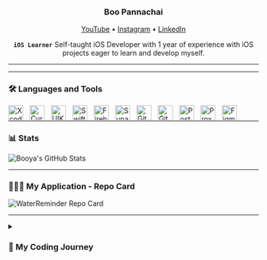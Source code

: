 <h3 align="center">Boo Pannachai</h3>

<p align="center">
  <a href="https://www.youtube.com/@booyadev-d7q">YouTube</a> •
  <a href="https://www.instagram.com/boo.pannachai/">Instagram</a> •
  <a href="https://www.linkedin.com/in/boo-pannachai/">LinkedIn</a>
</p>

<div align="center">
  <strong><code>iOS Learner</code></strong>
  Self-taught iOS Developer with 1 year of experience with iOS projects eager to learn and develop myself.
</div>

---
<!--
---
### Languages and Tools
<!-- <img align="left" alt="Xcode" width="30px" style="padding-right:10px;" src="https://cdn.jsdelivr.net/gh/devicons/devicon/icons/xcode/xcode-original.svg"/>
<img align="left" alt="Xcode" width="30px" style="padding-right:10px;" src="https://developer.apple.com/assets/elements/icons/xcode-cloud/xcode-cloud-128x128_2x.png"/>
<img align="left" alt="Cursor" width="30px" style="padding-right:10px;" src="https://ai-cursor.com/wp-content/uploads/2024/09/logo-cursor-ai-png.webp"/>
<img align="left" alt="UIKit" width="30px" style="padding-right:10px;" src="https://cdn.jsdelivr.net/gh/devicons/devicon/icons/swift/swift-original.svg"/>
<img align="left" alt="SwiftUI" width="30px" style="padding-right:10px;" src="https://www.agiratech.com/wp-content/uploads/2019/08/swiftui-96x96_2x.png"/>
<img align="left" alt="Firebase" width="30px" style="padding-right:10px;" src="https://cdn.iconscout.com/icon/free/png-256/free-firebase-3521427-2944871.png?f=webp"/>
<img align="left" alt="Supabase" width="30px" style="padding-right:10px;" src="https://pipedream.com/s.v0/app_1dBhP3/logo/96"/>
<img align="left" alt="Gitlab" width="30px" style="padding-right:10px;" src="https://cdn.jsdelivr.net/gh/devicons/devicon/icons/gitlab/gitlab-original.svg"/>
<img align="left" alt="GitKraken" width="30px" style="padding-right:10px;" src="https://static-00.iconduck.com/assets.00/gitkraken-icon-2048x2016-psc1payu.png"/>
<img align="left" alt="Postman" width="30px" style="padding-right:10px;" src="https://static-00.iconduck.com/assets.00/postman-icon-2048x2048-dsydvxav.png"/>
<img align="left" alt="ProxyMan" width="30px" style="padding-right:10px;" src="https://proxyman.imgix.net/assets/images/AppIcon_v2.png?auto=format&fit=max&w=128"/>
<img align="left" alt="Figma" width="30px" style="padding-right:10px;" src="https://cdn.jsdelivr.net/gh/devicons/devicon/icons/figma/figma-original.svg"/> 
<br/><br/>
-->
---

### 🛠️ Languages and Tools
<span title="Xcode">
  <img align="left" alt="Xcode" width="30px" style="padding-right:10px;" src="https://developer.apple.com/assets/elements/icons/xcode-cloud/xcode-cloud-128x128_2x.png" />
</span>
<span title="Cursor AI">
  <img align="left" alt="Cursor" width="30px" style="padding-right:10px;" src="https://ai-cursor.com/wp-content/uploads/2024/09/logo-cursor-ai-png.webp" />
</span>
<span title="Swift">
  <img align="left" alt="UIKit" width="30px" style="padding-right:10px;" src="https://cdn.jsdelivr.net/gh/devicons/devicon/icons/swift/swift-original.svg" />
</span>
<span title="SwiftUI">
  <img align="left" alt="SwiftUI" width="30px" style="padding-right:10px;" src="https://www.agiratech.com/wp-content/uploads/2019/08/swiftui-96x96_2x.png" />
</span>
<span title="Firebase">
  <img align="left" alt="Firebase" width="30px" style="padding-right:10px;" src="https://cdn.iconscout.com/icon/free/png-256/free-firebase-3521427-2944871.png?f=webp" />
</span>
<span title="Supabase">
  <img align="left" alt="Supabase" width="30px" style="padding-right:10px;" src="https://pipedream.com/s.v0/app_1dBhP3/logo/96" />
</span>
<span title="GitLab">
  <img align="left" alt="GitLab" width="30px" style="padding-right:10px;" src="https://cdn.jsdelivr.net/gh/devicons/devicon/icons/gitlab/gitlab-original.svg" />
</span>
<span title="GitKraken">
  <img align="left" alt="GitKraken" width="30px" style="padding-right:10px;" src="https://static-00.iconduck.com/assets.00/gitkraken-icon-2048x2016-psc1payu.png" />
</span>
<span title="Postman">
  <img align="left" alt="Postman" width="30px" style="padding-right:10px;" src="https://static-00.iconduck.com/assets.00/postman-icon-2048x2048-dsydvxav.png" />
</span>
<span title="ProxyMan">
  <img align="left" alt="ProxyMan" width="30px" style="padding-right:10px;" src="https://proxyman.imgix.net/assets/images/AppIcon_v2.png?auto=format&fit=max&w=128" />
</span>
<span title="Figma">
  <img align="left" alt="Figma" width="30px" style="padding-right:10px;" src="https://cdn.jsdelivr.net/gh/devicons/devicon/icons/figma/figma-original.svg" />
</span>
<br/>

---

### 📊 Stats
<!-- ![Booya's GitHub stats](https://github-readme-stats.vercel.app/api?username=booya-tech&show_icons=true&theme=discord_old_blurple)
<!-- ![GitHub Streak](https://streak-stats.demolab.com/?user=booya-tech&theme=gruvbox&border_radius=4.5) -->
<picture>
  <source
    srcset="https://github-readme-stats.vercel.app/api?username=booya-tech&show_icons=true&theme=discord_old_blurple"
    media="(prefers-color-scheme: dark)"
  />
  <source
    srcset="https://github-readme-stats.vercel.app/api?username=booya-tech&show_icons=true&theme=duefy"
    media="(prefers-color-scheme: light), (prefers-color-scheme: no-preference)"
  />
  <img src="https://github-readme-stats.vercel.app/api?username=booya-tech&show_icons=true" alt="Booya's GitHub Stats" />
</picture>


---

### 🧑🏻‍💻 My Application - Repo Card
<!-- [![Readme Card](https://github-readme-stats.vercel.app/api/pin/?username=booya-tech&repo=WaterReminder&theme=discord_old_blurple)](https://github.com/booya-tech/WaterReminder)
<!-- ![GitHub Streak](https://streak-stats.demolab.com/?user=booya-tech&theme=gruvbox&border_radius=4.5) -->
<picture>
  <source
    srcset="https://github-readme-stats.vercel.app/api/pin/?username=booya-tech&repo=WaterReminder&theme=discord_old_blurple"
    media="(prefers-color-scheme: dark)"
  />
  <source
    srcset="https://github-readme-stats.vercel.app/api/pin/?username=booya-tech&repo=WaterReminder&theme=duefy"
    media="(prefers-color-scheme: light), (prefers-color-scheme: no-preference)"
  />
  <img src="https://github-readme-stats.vercel.app/api/pin/?username=booya-tech&repo=WaterReminder" alt="WaterReminder Repo Card" />
</picture>

---

<details>
 <summary><h3> 📖 My Coding Journey</h3></summary>
I began my coding journey as an information technology student with a deep passion for learning everything I could about the world of programming. Along the way, I taught myself iOS development, driven by a dream to create an app that would positively impact others and help them live better lives every day. This dedication led to my first job as an iOS developer upon graduation.

At the same time, I was pursuing another aspiration: becoming a content creator. I’ve been consistently posting at least two videos per month on Instagram Reels to grow my audience, with the ultimate goal of transitioning to YouTube in the future.

Currently, I am an iOS developer with nearly one year of experience. I’m committed to honing my skills, striving to become an expert in iOS development, and working toward my dream of creating applications that make people’s lives better.
</details>

<!-- Might use in a future -->
   <!-- <p align="left">
      <a href="https://www.youtube.com/c/fknight?sub_confirmation=1">
         <img alt="youtube subscribers" title="Subscribe to my YouTube channel" src="https://custom-icon-badges.demolab.com/youtube/channel/subscribers/UC2WHjPDvbE6O328n17ZGcfg?color=%23E05D44&label=SUBSCRIBE&logo=video&logoColor=white&style=for-the-badge&labelColor=CE4630"/></a> 
      <a href="https://www.youtube.com/c/fknight">
         <img alt="youtube views" title="YouTube views" src="https://custom-icon-badges.demolab.com/youtube/channel/views/UC2WHjPDvbE6O328n17ZGcfg?color=%23E1AD0E&logo=eye&logoColor=white&style=for-the-badge&labelColor=C79600"/></a> 
      <a href="https://github.com/ForrestKnight?tab=followers">
         <img alt="followers" title="Follow me on Github" src="https://custom-icon-badges.demolab.com/github/followers/ForrestKnight?color=236ad3&labelColor=1155ba&style=for-the-badge&logo=person-add&label=Follow&logoColor=white"/></a>
      <a href="https://github.com/ForrestKnight?tab=repositories&sort=stargazers">
         <img alt="total stars" title="Total stars on GitHub" src="https://custom-icon-badges.demolab.com/github/stars/ForrestKnight?color=55960c&style=for-the-badge&labelColor=488207&logo=star"/></a>
   </p> -->

<!-- ### 📺 Latest YouTube Videos -->
<!-- BEGIN YOUTUBE-CARDS -->
<!-- [![The Making of GNU: The World's First Open-Source Software](https://ytcards.demolab.com/?id=sQDvkd2wtxU&title=The+Making+of+GNU%3A+The+World%27s+First+Open-Source+Software&lang=en&timestamp=1684076438&background_color=%230d1117&title_color=%23ffffff&stats_color=%23dedede&width=250&duration=484 "The Making of GNU: The World's First Open-Source Software")](https://www.youtube.com/watch?v=sQDvkd2wtxU)
[![AI bots were given freedom in a virtual city…](https://ytcards.demolab.com/?id=FBvyxc0PSlc&title=AI+bots+were+given+freedom+in+a+virtual+city%E2%80%A6&lang=en&timestamp=1683126008&background_color=%230d1117&title_color=%23ffffff&stats_color=%23dedede&width=250&duration=291 "AI bots were given freedom in a virtual city…")](https://www.youtube.com/watch?v=FBvyxc0PSlc)
[![Elon Musk is building TruthGPT…](https://ytcards.demolab.com/?id=TOIRY9UjAMI&title=Elon+Musk+is+building+TruthGPT%E2%80%A6&lang=en&timestamp=1682002817&background_color=%230d1117&title_color=%23ffffff&stats_color=%23dedede&width=250&duration=53 "Elon Musk is building TruthGPT…")](https://www.youtube.com/watch?v=TOIRY9UjAMI)
[![Don't sleep on Nvidia.](https://ytcards.demolab.com/?id=dgmQ-IAANAc&title=Don%27t+sleep+on+Nvidia.&lang=en&timestamp=1681909225&background_color=%230d1117&title_color=%23ffffff&stats_color=%23dedede&width=250&duration=482 "Don't sleep on Nvidia.")](https://www.youtube.com/watch?v=dgmQ-IAANAc)
[![These AI TOOLS will help you CODE BETTER](https://ytcards.demolab.com/?id=jArtVVbYGKk&title=These+AI+TOOLS+will+help+you+CODE+BETTER&lang=en&timestamp=1681390835&background_color=%230d1117&title_color=%23ffffff&stats_color=%23dedede&width=250&duration=756 "These AI TOOLS will help you CODE BETTER")](https://www.youtube.com/watch?v=jArtVVbYGKk)
[![AI Just Got Crazy - Things Will Never Be The Same](https://ytcards.demolab.com/?id=4_frwLFlOt8&title=AI+Just+Got+Crazy+-+Things+Will+Never+Be+The+Same&lang=en&timestamp=1680786003&background_color=%230d1117&title_color=%23ffffff&stats_color=%23dedede&width=250&duration=693 "AI Just Got Crazy - Things Will Never Be The Same")](https://www.youtube.com/watch?v=4_frwLFlOt8) -->
<!-- END YOUTUBE-CARDS -->

<!-- [<img src="https://custom-icon-badges.demolab.com/badge/-Subscribe%20For%20More-red?style=for-the-badge&logo=video&logoColor=white"/>](https://www.youtube.com/c/fknight?sub_confirmation=1) -->

